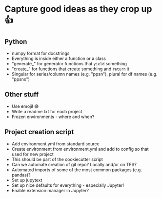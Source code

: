 # Capture good ideas as they crop up 👍

## Python

- numpy format for docstrings
- Everything is inside either a function or a class
- "generate_" for generator functions that ```yield``` something
- "create_" for functions that create something and ```return``` it
- Singular for series/column names (e.g. "ppsn"), plural for df names (e.g. "ppsns")


## Other stuff

- Use emoji! :smile:
- Write a readme.txt for each project
- Frozen environments - where and when?

## Project creation script

- Add environment.yml from standard source
- Create environment from environment.yml and add to config so that used for new project
- This should be part of the cookiecutter script
- Can we automate creation of git repo? Locally and/or on TFS?
- Automated imports of some of the most common packages (e.g. pandas)?
- Set up jupytext
- Set up nice defaults for everything - especially Jupyter!
- Enable extension manager in Jupyter?
